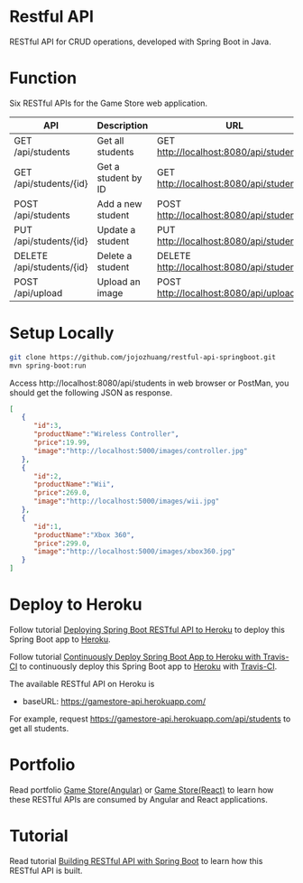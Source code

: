 # Restful API
RESTful API for CRUD operations, developed with Spring Boot in Java.

# Function
Six RESTful APIs for the Game Store web application.

API                       | Description         | URL
--------------------------|---------------------|--------------
GET /api/students         | Get all students    | GET [http://localhost:8080/api/students](http://localhost:8080/api/students)
GET /api/students/{id}    | Get a student by ID | GET [http://localhost:8080/api/students/1](http://localhost:8080/api/students/1)
POST /api/students        | Add a new student   | POST [http://localhost:8080/api/students](http://localhost:8080/api/students)
PUT /api/students/{id}    | Update a student    | PUT [http://localhost:8080/api/students/1](http://localhost:8080/api/students/1)
DELETE /api/students/{id} | Delete a student    | DELETE [http://localhost:8080/api/students/1](http://localhost:8080/api/students/1)
POST /api/upload          | Upload an image     | POST [http://localhost:8080/api/upload](http://localhost:8080/api/upload)

# Setup Locally
```bash
git clone https://github.com/jojozhuang/restful-api-springboot.git
mvn spring-boot:run
```
Access http://localhost:8080/api/students in web browser or PostMan, you should get the following JSON as response.
```json
[  
   {  
      "id":3,
      "productName":"Wireless Controller",
      "price":19.99,
      "image":"http://localhost:5000/images/controller.jpg"
   },
   {  
      "id":2,
      "productName":"Wii",
      "price":269.0,
      "image":"http://localhost:5000/images/wii.jpg"
   },
   {  
      "id":1,
      "productName":"Xbox 360",
      "price":299.0,
      "image":"http://localhost:5000/images/xbox360.jpg"
   }
]
```

# Deploy to Heroku
Follow tutorial [Deploying Spring Boot RESTful API to Heroku](https://jojozhuang.github.io/tutorial/deploying-spring-boot-restful-api-to-heroku) to deploy this Spring Boot app to [Heroku](https://www.heroku.com/).

Follow tutorial [Continuously Deploy Spring Boot App to Heroku with Travis-CI](https://jojozhuang.github.io/tutorial/continuously-deploy-spring-boot-app-to-heroku-with-travis-ci) to continuously deploy this Spring Boot app to [Heroku](https://www.heroku.com/) with [Travis-CI](https://travis-ci.com/).

The available RESTful API on Heroku is
* baseURL: https://gamestore-api.herokuapp.com/

For example, request https://gamestore-api.herokuapp.com/api/students to get all students.

# Portfolio
Read portfolio [Game Store(Angular)](https://jojozhuang.github.io/project/game-store-angular) or [Game Store(React)](http://jojozhuang.github.io/project/game-store-react) to learn how these RESTful APIs are consumed by Angular and React applications.

# Tutorial
Read tutorial [Building RESTful API with Spring Boot](https://jojozhuang.github.io/tutorial/building-restful-api-with-spring-boot) to learn how this RESTful API is built.
